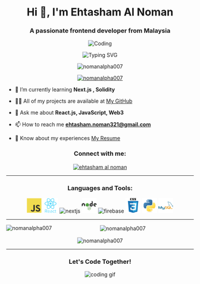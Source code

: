 <h1 align="center">Hi 👋, I'm Ehtasham Al Noman</h1>
<h3 align="center">A passionate frontend developer from Malaysia</h3>

<div align="center">
    <img src="https://t4.ftcdn.net/jpg/03/13/40/45/360_F_313404541_e9YZ3pht6oEEkMXuhxTboqXA2B2ShNnC.jpg" alt="Coding" width="400"/>
</div>

<p align="center">
    <img src="https://readme-typing-svg.demolab.com?font=Fira+Code&weight=500&size=21&pause=1000&color=0E75B6&center=true&vCenter=true&width=435&lines=Frontend+Developer;React.js+Enthusiast;Next.js+Learner;Web3+Explorer" alt="Typing SVG" />
</p>

<p align="center"> <img src="https://komarev.com/ghpvc/?username=nomanalpha007&label=Profile%20views&color=0e75b6&style=flat" alt="nomanalpha007" /> </p>

<p align="center">
  <a href="https://github.com/ryo-ma/github-profile-trophy"><img src="https://github-profile-trophy.vercel.app/?username=nomanalpha007&theme=dracula&column=7" alt="nomanalpha007" /></a>
</p>

- 🌱 I’m currently learning **Next.js , Solidity**

- 👨‍💻 All of my projects are available at [My GitHub](https://github.com/NomanALPHA007)

- 💬 Ask me about **React.js, JavaScript, Web3**

- 📫 How to reach me **ehtasham.noman321@gmail.com**

- 📄 Know about my experiences [My Resume](https://drive.google.com/file/d/1OawdLeBCybtN6IOJxv8IZLo6wHkpOOa4/view?usp=sharing)

<h3 align="center">Connect with me:</h3>
<p align="center">
    <a href="https://linkedin.com/in/ehtasham-al-noman" target="blank"><img align="center" src="https://img.shields.io/badge/LinkedIn-%230077B5.svg?style=for-the-badge&logo=linkedin&logoColor=white" alt="ehtasham al noman"/></a>
</p>

---

<h3 align="center">Languages and Tools:</h3>
<p align="center">
    <img src="https://raw.githubusercontent.com/devicons/devicon/master/icons/javascript/javascript-original.svg" alt="javascript" width="40" height="40"/> 
    <img src="https://raw.githubusercontent.com/devicons/devicon/master/icons/react/react-original-wordmark.svg" alt="react" width="40" height="40"/> 
    <img src="https://cdn.worldvectorlogo.com/logos/nextjs-2.svg" alt="nextjs" width="40" height="40"/> 
    <img src="https://raw.githubusercontent.com/devicons/devicon/master/icons/nodejs/nodejs-original-wordmark.svg" alt="nodejs" width="40" height="40"/> 
    <img src="https://www.vectorlogo.zone/logos/firebase/firebase-icon.svg" alt="firebase" width="40" height="40"/> 
    <img src="https://raw.githubusercontent.com/devicons/devicon/master/icons/css3/css3-original-wordmark.svg" alt="css3" width="40" height="40"/> 
    <img src="https://raw.githubusercontent.com/devicons/devicon/master/icons/python/python-original.svg" alt="python" width="40" height="40"/> 
    <img src="https://raw.githubusercontent.com/devicons/devicon/master/icons/mysql/mysql-original-wordmark.svg" alt="mysql" width="40" height="40"/>
</p>

---

<p align="center">
  <img align="left" src="https://github-readme-stats.vercel.app/api/top-langs?username=nomanalpha007&show_icons=true&locale=en&layout=compact&theme=radical" alt="nomanalpha007" />
</p>

<p align="center">
  <img align="center" src="https://github-readme-stats.vercel.app/api?username=nomanalpha007&show_icons=true&locale=en&theme=radical" alt="nomanalpha007" />
</p>

<p align="center">
  <img align="center" src="https://github-readme-streak-stats.herokuapp.com/?user=nomanalpha007&theme=radical" alt="nomanalpha007" />
</p>

---

<h3 align="center">Let's Code Together!</h3>
<p align="center">
  <img src="https://media.giphy.com/media/qgQUggAC3Pfv687qPC/giphy.gif" alt="coding gif" width="500">
</p>
